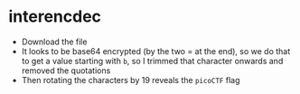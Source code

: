 # interencdec
- Download the file
- It looks to be base64 encrypted (by the two = at the end), so we do that to get a value starting with `b`, so I trimmed that character onwards and removed the quotations
- Then rotating the characters by 19 reveals the `picoCTF` flag